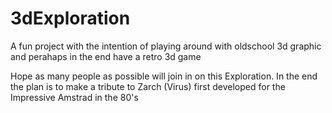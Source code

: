 # 3dExploration
A fun project with the intention of playing around with oldschool 3d graphic and perahaps in the end have a retro 3d game

Hope as many people as possible will join in on this Exploration.
In the end the plan is to make a tribute to Zarch (Virus) first developed for the Impressive Amstrad in the 80's
